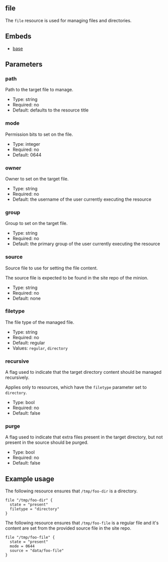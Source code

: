 ## file

The `file` resource is used for managing files and directories.

## Embeds

* [base](base.md)

## Parameters

### path

Path to the target file to manage.

* Type: string
* Required: no
* Default: defaults to the resource title

### mode

Permission bits to set on the file.

* Type: integer
* Required: no
* Default: 0644

### owner

Owner to set on the target file.

* Type: string
* Required: no
* Default: the username of the user currently executing the resource

### group

Group to set on the target file.

* Type: string
* Required: no
* Default: the primary group of the user currently executing the resource

### source

Source file to use for setting the file content.

The source file is expected to be found in the site repo of the minion.

* Type: string
* Required: no
* Default: none

### filetype

The file type of the managed file.

* Type: string
* Required: no
* Default: regular
* Values: `regular`, `directory`

### recursive

A flag used to indicate that the target directory content should be
managed recursively.

Applies only to resources, which have the `filetype`
parameter set to `directory`.

* Type: bool
* Required: no
* Default: false

### purge

A flag used to indicate that extra files present in the target
directory, but not present in the source should be purged.

* Type: bool
* Required: no
* Default: false

## Example usage

The following resource ensures that `/tmp/foo-dir` is a directory.

```hcl
file "/tmp/foo-dir" {
  state = "present"
  filetype = "directory"
}
```

The following resource ensures that `/tmp/foo-file` is a regular
file and it's content are set from the provided source file in the
site repo.

```hcl
file "/tmp/foo-file" {
  state = "present"
  mode = 0644
  source = "data/foo-file"
}
```
